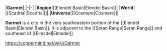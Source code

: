 |**Garmet**|
|-|-|
|**Region**|[[Elendel Basin\|Elendel Basin]]|
|**World**|[[Scadrial\|Scadrial]]|
|**Universe**|[[Cosmere\|Cosmere]]|

**Garmet** is a city in the very southeastern portion of the [[Elendel Basin\|Elendel Basin]].
It is adjacent to the [[Seran Range\|Seran Range]] and southeast of [[Elmsdel\|Elmsdel]].



https://coppermind.net/wiki/Garmet